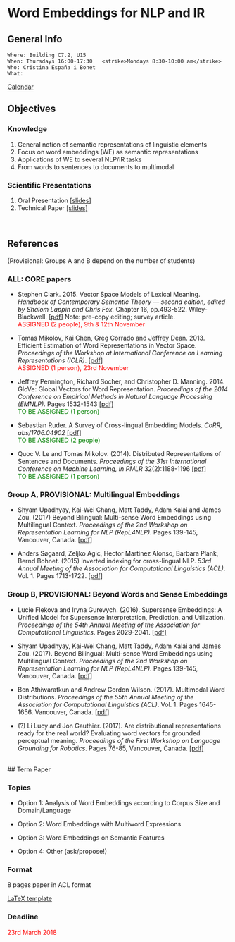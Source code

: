 # Word Embeddings for NLP and IR
## General Info
```
Where: Building C7.2, U15
When: Thursdays 16:00-17:30   <strike>Mondays 8:30-10:00 am</strike>
Who: Cristina España i Bonet
What: 
```

[Calendar](../calendar.md)

## Objectives

### Knowledge
1. General notion of semantic representations of linguistic elements
2. Focus on word embeddings (WE) as semantic representations
3. Applications of WE to several NLP/IR tasks
4. From words to sentences to documents to multimodal

### Scientific Presentations
1. Oral Presentation [[slides]](./oral.pdf)
2. Technical Paper [[slides]](./paper.pdf)
<br>

## References

(Provisional: Groups A and B depend on the number of students)

### ALL: CORE papers 

* Stephen Clark. 2015. Vector Space Models of Lexical Meaning. _Handbook of Contemporary Semantic Theory — second edition, edited by Shalom Lappin and Chris Fox._ Chapter 16, pp.493-522. Wiley-Blackwell. [[pdf]](http://www.cl.cam.ac.uk/~sc609/pubs/sem_handbook.pdf) 
Note: pre-copy editing; survey article.
<br><span style="color:red"> ASSIGNED (2 people), 9th & 12th November </span>

* Tomas Mikolov, Kai Chen, Greg Corrado and Jeffrey Dean. 2013. Efficient Estimation of Word Representations in Vector Space. 
_Proceedings of the Workshop at International Conference on Learning Representations (ICLR)_. [[pdf]](https://arxiv.org/pdf/1301.3781)
<br><span style="color:red"> ASSIGNED (1 person), 23rd  November </span>

* Jeffrey Pennington, Richard Socher, and Christopher D. Manning. 2014. GloVe: Global Vectors for Word Representation. _Proceedings of the 2014 Conference on Empirical Methods in Natural Language Processing (EMNLP)_.  Pages 1532-1543
[[pdf]](https://nlp.stanford.edu/pubs/glove.pdf)
<br><span style="color:green"> TO BE ASSIGNED (1 person) </span>

* Sebastian Ruder. A Survey of Cross-lingual Embedding Models. 
_CoRR, abs/1706.04902_ [[pdf]](https://arxiv.org/pdf/1706.04902.pdf)
<br><span style="color:green"> TO BE ASSIGNED (2 people) </span>

* Quoc V. Le and Tomas Mikolov. (2014). Distributed Representations of Sentences and Documents. 
_Proceedings of the 31st International Conference on Machine Learning, in PMLR_ 32(2):1188-1196  [[pdf]](http://proceedings.mlr.press/v32/le14.pdf)
<br><span style="color:green"> TO BE ASSIGNED (1 person) </span>


### Group A, PROVISIONAL: Multilingual Embeddings

* Shyam Upadhyay, Kai-Wei Chang, Matt Taddy, Adam Kalai and James Zou. (2017) Beyond Bilingual: Multi-sense Word Embeddings using Multilingual Context. 
_Proceedings of the 2nd Workshop on Representation Learning for NLP (RepL4NLP)_. Pages 139-145, Vancouver, Canada. [[pdf]](http://aclweb.org/anthology/W/W17/W17-2613.pdf)

* Anders Søgaard, Zeljko Agic, Hector Martinez Alonso, Barbara Plank, Bernd Bohnet. (2015) Inverted indexing for cross-lingual NLP.  _53rd Annual Meeting of the Association for Computational Linguistics (ACL)_. Vol. 1. Pages 1713-1722. [[pdf]](http://www.aclweb.org/anthology/P15-1165)


### Group B, PROVISIONAL: Beyond Words and Sense Embeddings

* Lucie Flekova and Iryna Gurevych. (2016). Supersense Embeddings: A Unified Model for Supersense Interpretation, Prediction, and Utilization.
_Proceedings of the 54th Annual Meeting of the Association for Computational Linguistics_. Pages 2029-2041. [[pdf]](http://www.aclweb.org/anthology/P16-1191)

* Shyam Upadhyay, Kai-Wei Chang, Matt Taddy, Adam Kalai and James Zou. (2017). Beyond Bilingual: Multi-sense Word Embeddings using Multilingual Context. 
_Proceedings of the 2nd Workshop on Representation Learning for NLP (RepL4NLP)_. Pages 139-145, Vancouver, Canada. [[pdf]](http://aclweb.org/anthology/W/W17/W17-2613.pdf)

* Ben Athiwaratkun and Andrew Gordon Wilson. (2017). Multimodal Word Distributions. 
_Proceedings of the 55th Annual Meeting of the Association for Computational Linguistics (ACL)_. Vol. 1. Pages 1645-1656. Vancouver, Canada. [[pdf]](http://www.aclweb.org/anthology/P/P17/P17-1151.pdf)

* (?) Li Lucy and Jon Gauthier. (2017). Are distributional representations ready for the real world? Evaluating word vectors for grounded perceptual meaning. 
_Proceedings of the First Workshop on Language Grounding for Robotics_. Pages 76-85, Vancouver, Canada. [[pdf]](http://www.aclweb.org/anthology/W/W17/W17-2810.pdf)

<br>
## Term Paper

### Topics

* Option 1: Analysis of Word Embeddings according to Corpus Size and Domain/Language

* Option 2: Word Embeddings with Multiword Expressions

* Option 3: Word Embeddings on Semantic Features

* Option 4: Other (ask/propose!)


### Format

8 pages paper in ACL format

[LaTeX template](http://acl2017.org/downloads/acl17-latex.zip)


### Deadline

<span style="color:red"> 23rd March 2018 </span>
